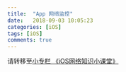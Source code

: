 ```yaml
---
title:  "App 网络监控" 
date:   2018-09-03 10:05:23
categories: [iOS]
tags: [iOS]
comments: true
---
```

请转移至[小专栏 《iOS网络知识小课堂》](https://xiaozhuanlan.com/topic/7389052614)
